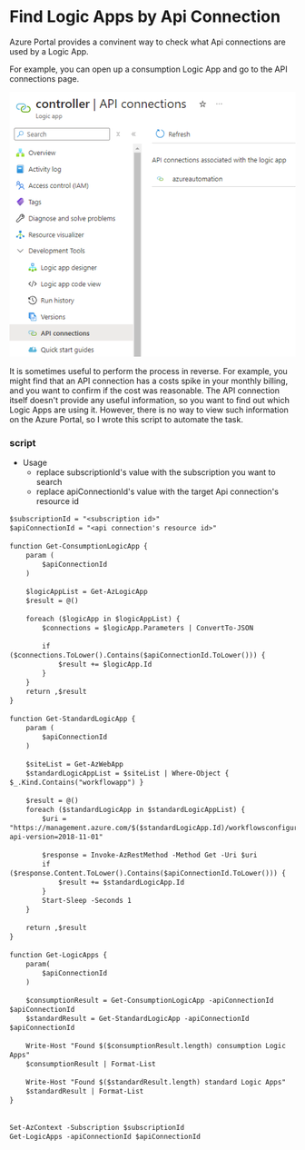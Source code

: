 # Find Logic Apps by Api Connection

Azure Portal provides a convinent way to check what Api connections are used by a Logic App. 

For example, you can open up a consumption Logic App and go to the API connections page.

![consumption](./consumption.png)

It is sometimes useful to perform the process in reverse. For example, you might find that an API connection has a costs spike in your monthly billing, and you want to confirm if the cost was reasonable. The API connection itself doesn't provide any useful information, so you want to find out which Logic Apps are using it. However, there is no way to view such information on the Azure Portal, so I wrote this script to automate the task.

### script

- Usage
  - replace subscriptionId's value with the subscription you want to search
  - replace apiConnectionId's value with the target Api connection's resource id

```pwsh
$subscriptionId = "<subscription id>"
$apiConnectionId = "<api connection's resource id>"

function Get-ConsumptionLogicApp {
	param (
		$apiConnectionId
	)
	
	$logicAppList = Get-AzLogicApp
	$result = @()
	
	foreach ($logicApp in $logicAppList) {
		$connections = $logicApp.Parameters | ConvertTo-JSON

		if ($connections.ToLower().Contains($apiConnectionId.ToLower())) {
			$result += $logicApp.Id
		}
	}
	return ,$result
}

function Get-StandardLogicApp {
	param (
		$apiConnectionId
	)
	
	$siteList = Get-AzWebApp 
	$standardLogicAppList = $siteList | Where-Object { $_.Kind.Contains("workflowapp") }

	$result = @()
	foreach ($standardLogicApp in $standardLogicAppList) {
		$uri = "https://management.azure.com/$($standardLogicApp.Id)/workflowsconfiguration/connections/?api-version=2018-11-01"
		
		$response = Invoke-AzRestMethod -Method Get -Uri $uri
		if ($response.Content.ToLower().Contains($apiConnectionId.ToLower())) {	
			$result += $standardLogicApp.Id
		}
		Start-Sleep -Seconds 1
	}
	
	return ,$result
}

function Get-LogicApps {
	param(
		$apiConnectionId
	)
	
	$consumptionResult = Get-ConsumptionLogicApp -apiConnectionId $apiConnectionId 
	$standardResult = Get-StandardLogicApp -apiConnectionId $apiConnectionId
	
	Write-Host "Found $($consumptionResult.length) consumption Logic Apps"
	$consumptionResult | Format-List
	
	Write-Host "Found $($standardResult.length) standard Logic Apps"
	$standardResult | Format-List
}


Set-AzContext -Subscription $subscriptionId
Get-LogicApps -apiConnectionId $apiConnectionId
```

